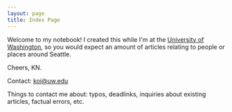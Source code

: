 ```yaml
---
layout: page
title: Index Page
---
```


Welcome to my notebook! I created this while I'm at the [University of Washington](uw), so you would expect an amount of articles relating to people or places around Seattle.

Cheers, 
KN.

Contact: <a href="mailto:koi@uw.edu">koi@uw.edu</a>

Things to contact me about: typos, deadlinks, inquiries about existing articles, factual errors, etc. 